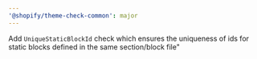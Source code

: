 ```yaml
---
'@shopify/theme-check-common': major
---
```


Add `UniqueStaticBlockId` check which ensures the uniqueness of ids for static blocks defined in the same section/block file"
